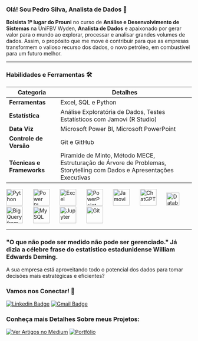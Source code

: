 ### Olá! Sou Pedro Silva, Analista de Dados 👋

**Bolsista 1º lugar do Prouni** no curso de **Análise e Desenvolvimento de Sistemas** na UniFBV Wyden, **Analista de Dados** e apaixonado por gerar valor para o mundo ao explorar, processar e analisar grandes volumes de dados. Assim, o propósito que me move é contribuir para que as empresas transformem o valioso recurso dos dados, o novo petróleo, em combustível para um futuro melhor.

---

### Habilidades e Ferramentas 🛠️
| Categoria                        | Detalhes                                                                                     |
| -------------------------------- | -------------------------------------------------------------------------------------------- |
| **Ferramentas**    | Excel, SQL e Python                                                                                                |
| **Estatística**     | Análise Exploratória de Dados, Testes Estatísticos com Jamovi (R Studio)                                                                               |
| **Data Viz**        | Microsoft Power BI, Microsoft PowerPoint                                                               |
| **Controle de Versão** | Git e GitHub                                                                                          |
| **Técnicas e Frameworks**        | Piramide de Minto, Método MECE, Estruturação de Árvore de Problemas, Storytelling com Dados e Apresentações Executivas |


<img src="https://github.com/user-attachments/assets/1120ee63-71cd-49eb-b315-4c41ddc091d3" alt="Python" width="45"/>
&nbsp;&nbsp;&nbsp;&nbsp;&nbsp;
<img src="https://github.com/user-attachments/assets/ac05eac4-e384-40eb-a261-f8b8efeeabc8" alt="Power BI" width="45"/>
&nbsp;&nbsp;&nbsp;&nbsp;&nbsp;
<img src="https://github.com/user-attachments/assets/9840fb8c-9fd7-411b-aa64-325df73b73dd" alt="Excel" width="45"/>
&nbsp;&nbsp;&nbsp;&nbsp;&nbsp;
<img src="https://github.com/user-attachments/assets/f42489ba-e1a4-4ddf-a484-ab4b8f4a55e6" alt="PowerPoint" width="45"/>
&nbsp;&nbsp;&nbsp;&nbsp;&nbsp;
<img src="https://github.com/user-attachments/assets/91ced817-6e7a-4b73-8801-5f4f152a82b5" alt="Jamovi" width="45"/>
&nbsp;&nbsp;&nbsp;&nbsp;&nbsp;
<img src="https://github.com/user-attachments/assets/294ddab8-7385-40c7-bac3-c6fa64a1be76" alt="ChatGPT" width="45"/>
&nbsp;&nbsp;&nbsp;&nbsp;&nbsp;
<img src="https://github.com/user-attachments/assets/f961697d-1d57-403d-8b89-0e1e78634014" alt="Databricks" width="35"/>
&nbsp;&nbsp;&nbsp;&nbsp;&nbsp;
<img src="https://github.com/user-attachments/assets/d176e4c3-89b7-43dd-a1ea-4a1c5624ea56" alt="BigQuery from Google Cloud Plataform" width="45"/>
&nbsp;&nbsp;&nbsp;&nbsp;&nbsp;
<img src="https://github.com/user-attachments/assets/cb82d88f-2741-4845-be01-c635d1229c19" alt="MySQL" width="45"/>
&nbsp;&nbsp;&nbsp;&nbsp;&nbsp;
<img src="https://github.com/user-attachments/assets/c94e8d56-c48a-4ff8-bc21-968406d2c058" alt="Jupyter" width="45"/>
&nbsp;&nbsp;&nbsp;&nbsp;&nbsp;
<img src="https://github.com/user-attachments/assets/cfb0f75c-d828-4b4b-aa4a-2f4d40588d84" alt="Git" width="45"/>
&nbsp;&nbsp;&nbsp;&nbsp;&nbsp;

---

### "O que não pode ser medido não pode ser gerenciado." Já dizia a célebre frase do estatístico estadunidense William Edwards Deming.

A sua empresa está aproveitando todo o potencial dos dados para tomar decisões mais estratégicas e eficientes? 

### Vamos nos Conectar! 🏅

[![Linkedin Badge](https://img.shields.io/badge/-Pedro_Silva-blue?style=flat&logo=Linkedin&logoColor=white&link=https://www.linkedin.com/in/pedro-silva-1032a7243/)](https://www.linkedin.com/in/pedro-silva-1032a7243/)
[![Gmail Badge](https://img.shields.io/badge/-contatopedrosilva001@gmail.com-c14438?style=flat-square&logo=Gmail&logoColor=white&link=mailto:contatopedrosilva001@gmail.com)](mailto:contatopedrosilva001@gmail.com)

### Conheça mais Detalhes Sobre meus Projetos:

[![Ver Artigos no Medium](https://img.shields.io/badge/Ver_Artigos_no_Medium-03A57B?style=flat-square&logo=Medium&logoColor=white)](https://medium.com/@pedroalves112020)
[![Portfólio](https://img.shields.io/badge/Explore_Meu_Portfólio-0052CC?style=flat-square&logo=google-chrome&logoColor=white)](https://www.projetospedrosilva.com.br/in%C3%ADcio/)




